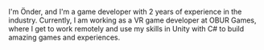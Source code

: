 I'm Önder, and I'm a game developer with 2 years of experience in the industry. Currently, I am working as a VR game developer at OBUR Games, where I get to work remotely and use my skills in Unity with C# to build amazing games and experiences.
